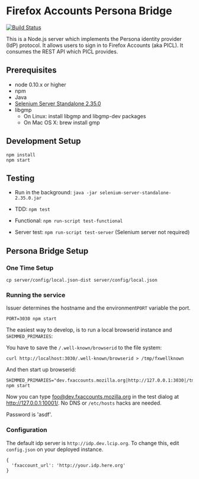 # Firefox Accounts Persona Bridge

[![Build Status](https://travis-ci.org/mozilla/firefox-account-bridge.png)](https://travis-ci.org/mozilla/firefox-account-bridge)

This is a Node.js server which implements the Persona identity provider (IdP) protocol.
It allows users to sign in to Firefox Accounts (aka PICL).
It consumes the REST API which PICL provides.

## Prerequisites

* node 0.10.x or higher
* npm
* Java
* [Selenium Server Standalone 2.35.0](http://selenium.googlecode.com/files/selenium-server-standalone-2.35.0.jar)
* libgmp
  * On Linux: install libgmp and libgmp-dev packages
  * On Mac OS X: brew install gmp

## Development Setup

```
npm install
npm start
```

## Testing

  * Run in the background: `java -jar selenium-server-standalone-2.35.0.jar`
  * TDD: `npm test`
  * Functional: `npm run-script test-functional`

  * Server test: `npm run-script test-server` (Selenium server not required)

## Persona Bridge Setup

### One Time Setup

    cp server/config/local.json-dist server/config/local.json

### Running the service

Issuer determines the hostname and the environment`PORT` variable the port.

    PORT=3030 npm start

The easiest way to develop, is to run a local browserid instance and `SHIMMED_PRIMARIES`:

You have to save the `/.well-known/browserid` to the file system:

    curl http://localhost:3030/.well-known/browserid > /tmp/fxwellknown

And then start up browserid:

    SHIMMED_PRIMARIES="dev.fxaccounts.mozilla.org|http://127.0.0.1:3030|/tmp/fxwellknown"  npm start

Now you can type foo@dev.fxaccounts.mozilla.org in the test dialog at http://127.0.0.1:10001/. No DNS or `/etc/hosts` hacks are needed.

Password is 'asdf'.

### Configuration

The default idp server is `http://idp.dev.lcip.org`.  To change this, edit
`config.json` on your deployed instance.

    {
      'fxaccount_url': 'http://your.idp.here.org'
    }

